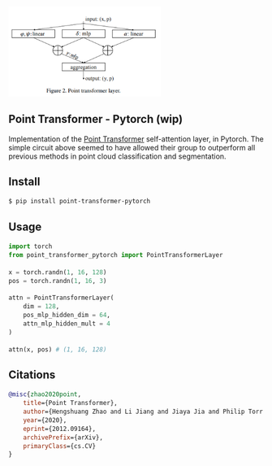 <img src="./point-transformer-layer.png" width="300px"></img>

## Point Transformer - Pytorch (wip)

Implementation of the <a href="https://arxiv.org/abs/2012.09164">Point Transformer</a> self-attention layer, in Pytorch. The simple circuit above seemed to have allowed their group to outperform all previous methods in point cloud classification and segmentation.

## Install

```bash
$ pip install point-transformer-pytorch
```

## Usage

```python
import torch
from point_transformer_pytorch import PointTransformerLayer

x = torch.randn(1, 16, 128)
pos = torch.randn(1, 16, 3)

attn = PointTransformerLayer(
    dim = 128,
    pos_mlp_hidden_dim = 64,
    attn_mlp_hidden_mult = 4
)

attn(x, pos) # (1, 16, 128)
```

## Citations

```bibtex
@misc{zhao2020point,
    title={Point Transformer}, 
    author={Hengshuang Zhao and Li Jiang and Jiaya Jia and Philip Torr and Vladlen Koltun},
    year={2020},
    eprint={2012.09164},
    archivePrefix={arXiv},
    primaryClass={cs.CV}
}
```
